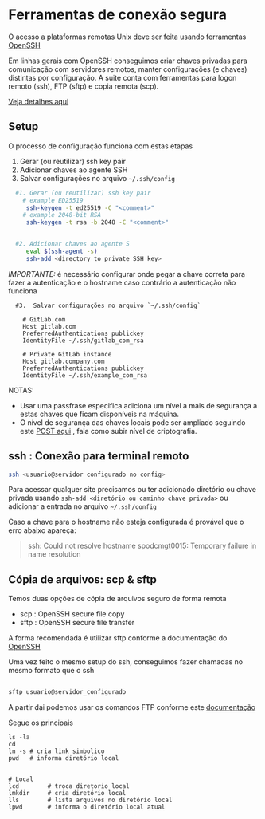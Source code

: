# Ferramentas de conexão segura

O acesso a plataformas remotas Unix deve ser feita usando ferramentas [OpenSSH](https://www.openssh.com/manual.html)

Em linhas gerais com OpenSSH conseguimos criar chaves privadas para comunicação com servidores remotos, manter configurações (e chaves) distintas por configuração.
A suite conta com ferramentas para logon remoto (ssh), FTP (sftp) e copia remota (scp).

[Veja detalhes aqui](https://www.hostinger.com/tutorials/ssh-tutorial-how-does-ssh-work)


## Setup

O processo de configuração funciona com estas etapas

   1. Gerar (ou reutilizar) ssh key pair
   2. Adicionar chaves ao agente SSH
   3. Salvar configurações no arquivo `~/.ssh/config`

```bash
  #1. Gerar (ou reutilizar) ssh key pair
    # example ED25519
     ssh-keygen -t ed25519 -C "<comment>"
    # example 2048-bit RSA
     ssh-keygen -t rsa -b 2048 -C "<comment>"


  #2. Adicionar chaves ao agente S
     eval $(ssh-agent -s)
     ssh-add <directory to private SSH key>

```

*IMPORTANTE:* é necessário configurar onde pegar a chave correta para fazer a autenticação e o hostname caso contrário a autenticação não funciona

```
  #3.  Salvar configurações no arquivo `~/.ssh/config`

    # GitLab.com
    Host gitlab.com
    PreferredAuthentications publickey
    IdentityFile ~/.ssh/gitlab_com_rsa

    # Private GitLab instance
    Host gitlab.company.com
    PreferredAuthentications publickey
    IdentityFile ~/.ssh/example_com_rsa
```

NOTAS:

  - Usar uma passfrase especifica adiciona um nível a mais de segurança a estas chaves que ficam disponíveis na máquina.
  - O nível de segurança das chaves locais pode ser ampliado seguindo este [POST aqui](https://martin.kleppmann.com/2013/05/24/improving-security-of-ssh-private-keys.html) , fala como subir nível de criptografia.


##  ssh : Conexão para terminal remoto

```bash
ssh <usuario@servidor configurado no config>
```

Para acessar qualquer site precisamos ou ter adicionado diretório ou chave privada usando `ssh-add <diretório ou caminho chave privada>` ou adicionar a entrada no arquivo `~/.ssh/config` 

Caso a chave para o hostname não esteja configurada é provável que o erro abaixo apareça:

> ssh: Could not resolve hostname spodcmgt0015: Temporary failure in name resolution

## Cópia de arquivos: scp & sftp

Temos duas opções de cópia de arquivos seguro de forma remota

  - scp : OpenSSH secure file copy
  - sftp : OpenSSH secure file transfer

A forma recomendada é utilizar sftp conforme a documentação do [OpenSSH](https://man.openbsd.org/scp.1#s)

Uma vez feito o mesmo setup do ssh, conseguimos fazer chamadas no mesmo formato que o ssh

```bash

sftp usuario@servidor_configurado

```

A partir dai podemos usar os comandos FTP conforme este [documentação](https://man.openbsd.org/sftp.1#INTERACTIVE_COMMANDS)

Segue os principais
```
ls -la
cd
ln -s # cria link simbolico
pwd   # informa diretório local


# Local
lcd        # troca diretorio local
lmkdir     # cria diretório local
lls        # lista arquivos no diretório local
lpwd       # informa o diretório local atual
```

 